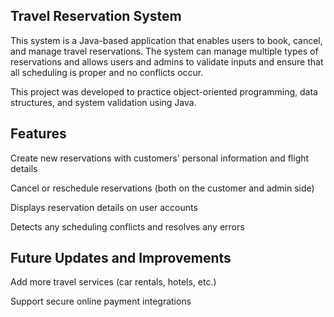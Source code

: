 ## Travel Reservation System

This system is a Java-based application that enables users to book, cancel, and manage travel reservations. The system can manage multiple types of reservations and allows users and admins to validate inputs and ensure that all scheduling is proper and no conflicts occur.

This project was developed to practice object-oriented programming, data structures, and system validation using Java. 

## Features

Create new reservations with customers' personal information and flight details

Cancel or reschedule reservations (both on the customer and admin side)

Displays reservation details on user accounts

Detects any scheduling conflicts and resolves any errors

## Future Updates and Improvements

Add more travel services (car rentals, hotels, etc.)

Support secure online payment integrations


